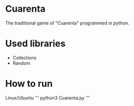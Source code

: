 # Cuarenta
The traditional game of "Cuarenta" programmed in python.
# Used libraries
- Collections
- Random
# How to run
Linux/Ubuntu
'''
python3 Cuarenta.py
'''
